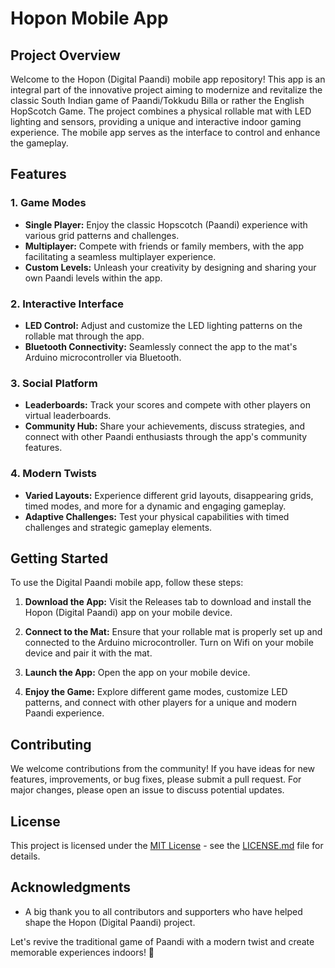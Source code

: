 # Hopon Mobile App

## Project Overview

Welcome to the Hopon (Digital Paandi) mobile app repository! This app is an integral part of the innovative project aiming to modernize and revitalize the classic South Indian game of Paandi/Tokkudu Billa or rather the English HopScotch Game. The project combines a physical rollable mat with LED lighting and sensors, providing a unique and interactive indoor gaming experience. The mobile app serves as the interface to control and enhance the gameplay.

## Features

### 1. Game Modes

* **Single Player:** Enjoy the classic Hopscotch (Paandi) experience with various grid patterns and challenges.
* **Multiplayer:** Compete with friends or family members, with the app facilitating a seamless multiplayer experience.
* **Custom Levels:** Unleash your creativity by designing and sharing your own Paandi levels within the app.

### 2. Interactive Interface

* **LED Control:** Adjust and customize the LED lighting patterns on the rollable mat through the app.
* **Bluetooth Connectivity:** Seamlessly connect the app to the mat's Arduino microcontroller via Bluetooth.

### 3. Social Platform

* **Leaderboards:** Track your scores and compete with other players on virtual leaderboards.
* **Community Hub:** Share your achievements, discuss strategies, and connect with other Paandi enthusiasts through the app's community features.

### 4. Modern Twists

* **Varied Layouts:** Experience different grid layouts, disappearing grids, timed modes, and more for a dynamic and engaging gameplay.
* **Adaptive Challenges:** Test your physical capabilities with timed challenges and strategic gameplay elements.

## Getting Started

To use the Digital Paandi mobile app, follow these steps:

1. **Download the App:** Visit the Releases tab to download and install the Hopon (Digital Paandi) app on your mobile device.

2. **Connect to the Mat:** Ensure that your rollable mat is properly set up and connected to the Arduino microcontroller. Turn on Wifi on your mobile device and pair it with the mat.

3. **Launch the App:** Open the app on your mobile device.

4. **Enjoy the Game:** Explore different game modes, customize LED patterns, and connect with other players for a unique and modern Paandi experience.

## Contributing

We welcome contributions from the community! If you have ideas for new features, improvements, or bug fixes, please submit a pull request. For major changes, please open an issue to discuss potential updates.

## License

This project is licensed under the [MIT License](LICENSE.md) - see the [LICENSE.md](LICENSE.md) file for details.

## Acknowledgments

* A big thank you to all contributors and supporters who have helped shape the Hopon (Digital Paandi) project.

Let's revive the traditional game of Paandi with a modern twist and create memorable experiences indoors! 🎉

